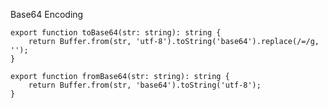 Base64 Encoding

    export function toBase64(str: string): string {
        return Buffer.from(str, 'utf-8').toString('base64').replace(/=/g, '');
    }
    
    export function fromBase64(str: string): string {
        return Buffer.from(str, 'base64').toString('utf-8');
    }
